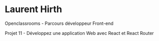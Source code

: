 # Laurent Hirth

Openclassrooms - Parcours développeur Front-end

Projet 11 - Développez une application Web avec React et React Router

